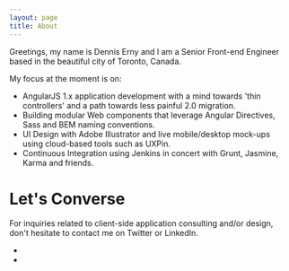 ```yaml
---
layout: page
title: About
---
```


Greetings, my name is Dennis Erny and I am a Senior Front-end Engineer based in the beautiful city of Toronto, Canada.

My focus at the moment is on:

* AngularJS 1.x application development with a mind towards 'thin controllers' and a path towards less painful 2.0 migration.
* Building modular Web components that leverage Angular Directives, Sass and BEM naming conventions.
* UI Design with Adobe Illustrator and live mobile/desktop mock-ups using cloud-based tools such as UXPin.
* Continuous Integration using Jenkins in concert with Grunt, Jasmine, Karma and friends.

# Let's Converse

For inquiries related to client-side application consulting and/or design, don't hesitate to contact me on Twitter or LinkedIn.

<ul class="links-social-media">
  <li><a href="https://twitter.com/denniserny"><i class="fa fa-twitter-square fa-2x"></i></a></li>
  <li><a href="https://ca.linkedin.com/pub/dennis-erny/30/277/263"><i class="fa fa-linkedin-square fa-2x"></i></a></li>
</ul>
